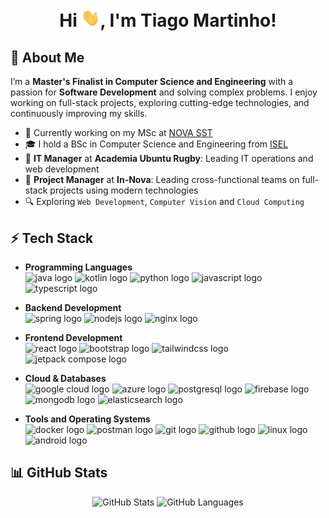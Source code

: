 <h1 align="center"> Hi <img src="https://raw.githubusercontent.com/ABSphreak/ABSphreak/master/gifs/Hi.gif" width="30">, I'm Tiago Martinho!</h1>

## 🚀 About Me

I’m a **Master's Finalist in Computer Science and Engineering** with a passion for **Software Development** and solving complex problems. I enjoy working on full-stack projects, exploring cutting-edge technologies, and continuously improving my skills. 

- 🌱 Currently working on my MSc at [NOVA SST](https://www.fct.unl.pt/en/education/course/masters-computer-science-and-engineering)
- 🎓 I hold a BSc in Computer Science and Engineering from [ISEL](https://www.isel.pt/en/curso/bsc-degree/computer-science-and-computer-engineering)
- 💼 **IT Manager** at **Academia Ubuntu Rugby**: Leading IT operations and web development
- 🔧 **Project Manager** at **In-Nova**: Leading cross-functional teams on full-stack projects using modern technologies
- 🔍 Exploring `Web Development`, `Computer Vision` and `Cloud Computing`

## ⚡ Tech Stack

- **Programming Languages**  
  <img src="https://cdn.jsdelivr.net/gh/devicons/devicon/icons/java/java-original.svg" height="40" alt="java logo" /> 
  <img src="https://cdn.jsdelivr.net/gh/devicons/devicon/icons/kotlin/kotlin-original.svg" height="40" alt="kotlin logo" /> 
  <img src="https://cdn.jsdelivr.net/gh/devicons/devicon/icons/python/python-original.svg" height="40" alt="python logo" /> 
  <img src="https://cdn.jsdelivr.net/gh/devicons/devicon/icons/javascript/javascript-original.svg" height="40" alt="javascript logo" /> 
  <img src="https://cdn.jsdelivr.net/gh/devicons/devicon/icons/typescript/typescript-original.svg" height="40" alt="typescript logo" />

- **Backend Development**  
  <img src="https://cdn.jsdelivr.net/gh/devicons/devicon/icons/spring/spring-original.svg" height="40" alt="spring logo" /> 
  <img src="https://cdn.jsdelivr.net/gh/devicons/devicon/icons/nodejs/nodejs-original.svg" height="40" alt="nodejs logo" />
  <img src="https://cdn.jsdelivr.net/gh/devicons/devicon/icons/nginx/nginx-original.svg" height="40" alt="nginx logo" />

- **Frontend Development**  
  <img src="https://cdn.jsdelivr.net/gh/devicons/devicon/icons/react/react-original.svg" height="40" alt="react logo" />
  <img src="https://cdn.jsdelivr.net/gh/devicons/devicon/icons/bootstrap/bootstrap-original.svg" height="40" alt="bootstrap logo" />
  <img src="https://cdn.jsdelivr.net/gh/devicons/devicon/icons/tailwindcss/tailwindcss-original.svg" height="40" alt="tailwindcss logo" />
  <img src="https://cdn.jsdelivr.net/gh/devicons/devicon/icons/android/android-original.svg" height="40" alt="jetpack compose logo" />

- **Cloud & Databases**  
  <img src="https://cdn.jsdelivr.net/gh/devicons/devicon/icons/googlecloud/googlecloud-original.svg" height="40" alt="google cloud logo" /> 
  <img src="https://cdn.jsdelivr.net/gh/devicons/devicon/icons/azure/azure-original.svg" height="40" alt="azure logo" /> 
  <img src="https://cdn.jsdelivr.net/gh/devicons/devicon/icons/postgresql/postgresql-original.svg" height="40" alt="postgresql logo" /> 
  <img src="https://cdn.jsdelivr.net/gh/devicons/devicon/icons/firebase/firebase-plain.svg" height="40" alt="firebase logo" />
  <img src="https://cdn.jsdelivr.net/gh/devicons/devicon/icons/mongodb/mongodb-original.svg" height="40" alt="mongodb logo" />
  <img src="https://cdn.jsdelivr.net/gh/devicons/devicon/icons/elasticsearch/elasticsearch-original.svg" height="40" alt="elasticsearch logo" />

- **Tools and Operating Systems**  
  <img src="https://cdn.jsdelivr.net/gh/devicons/devicon/icons/docker/docker-original.svg" height="40" alt="docker logo" /> 
  <img src="https://cdn.jsdelivr.net/gh/devicons/devicon/icons/postman/postman-original.svg" height="40" alt="postman logo" /> 
  <img src="https://cdn.jsdelivr.net/gh/devicons/devicon/icons/git/git-original.svg" height="40" alt="git logo" /> 
  <img src="https://cdn.jsdelivr.net/gh/devicons/devicon/icons/github/github-original.svg" height="40" alt="github logo" />
  <img src="https://cdn.jsdelivr.net/gh/devicons/devicon/icons/linux/linux-original.svg" height="40" alt="linux logo" /> 
  <img src="https://cdn.jsdelivr.net/gh/devicons/devicon/icons/android/android-original.svg" height="40" alt="android logo" />

## 📊 GitHub Stats

<p align="center">
  <img src="https://github-stats-beige.vercel.app/api?username=tiagomartinhoo&show_icons=true&theme=algolia" alt="GitHub Stats" height="192px" />
  <img src="https://github-stats-beige.vercel.app/api/top-langs/?username=tiagomartinhoo&layout=compact&langs_count=10&hide=Jupyter%20Notebook&theme=algolia" alt="GitHub Languages" height="192px" />
</p>


